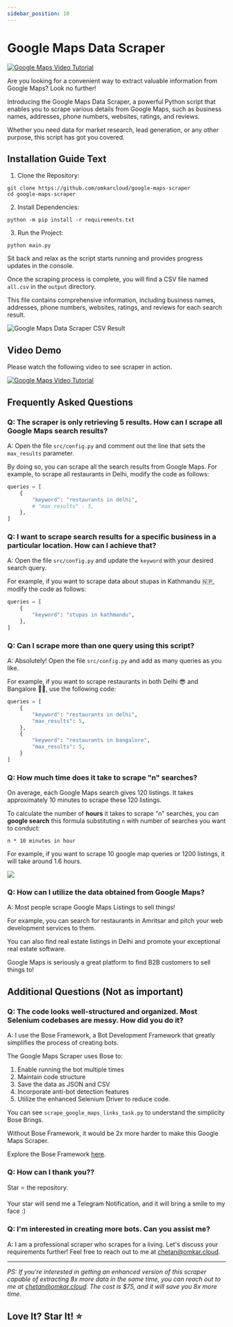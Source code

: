 ```yaml
---
sidebar_position: 10
---
```


# Google Maps Data Scraper

[![Google Maps Video Tutorial](https://raw.githubusercontent.com/omkarcloud/google-maps-scraper/master/screenshots/video.png)](https://www.youtube.com/watch?v=zOlvYakogSU)

Are you looking for a convenient way to extract valuable information from Google Maps? Look no further! 

Introducing the Google Maps Data Scraper, a powerful Python script that enables you to scrape various details from Google Maps, such as business names, addresses, phone numbers, websites, ratings, and reviews. 

Whether you need data for market research, lead generation, or any other purpose, this script has got you covered. 

## Installation Guide Text

1. Clone the Repository:
```shell
git clone https://github.com/omkarcloud/google-maps-scraper
cd google-maps-scraper
```
2. Install Dependencies:
```shell
python -m pip install -r requirements.txt
```
3. Run the Project:
```shell
python main.py
```

Sit back and relax as the script starts running and provides progress updates in the console. 

Once the scraping process is complete, you will find a CSV file named `all.csv` in the `output` directory. 

This file contains comprehensive information, including business names, addresses, phone numbers, websites, ratings, and reviews for each search result.

![Google Maps Data Scraper CSV Result](https://www.omkar.cloud/bose/assets/images/gmap_result-1cb8f15de2fdf7c01f246d81f97aef7c.png)


## Video Demo 

Please watch the following video to see scraper in action.

[![Google Maps Video Tutorial](https://raw.githubusercontent.com/omkarcloud/google-maps-scraper/master/screenshots/video.png)](https://www.youtube.com/watch?v=zOlvYakogSU)

## Frequently Asked Questions

### Q: The scraper is only retrieving 5 results. How can I scrape all Google Maps search results?
A: Open the file `src/config.py` and comment out the line that sets the `max_results` parameter. 

By doing so, you can scrape all the search results from Google Maps. For example, to scrape all restaurants in Delhi, modify the code as follows:
```python
queries = [
    {
        "keyword": "restaurants in delhi",
        # "max_results" : 5,
    },
]
```

### Q: I want to scrape search results for a specific business in a particular location. How can I achieve that?
A: Open the file `src/config.py` and update the `keyword` with your desired search query. 

For example, if you want to scrape data about stupas in Kathmandu 🇳🇵, modify the code as follows:
```python
queries = [
    {
        "keyword": "stupas in kathmandu",
    },
]
```

### Q: Can I scrape more than one query using this script?
A: Absolutely! Open the file `src/config.py` and add as many queries as you like. 

For example, if you want to scrape restaurants in both Delhi 😎 and Bangalore 👨‍💻, use the following code:
```python
queries = [
    {
        "keyword": "restaurants in delhi",
        "max_results": 5,
    },
    {
        "keyword": "restaurants in bangalore",
        "max_results": 5,
    }
]
```
### Q: How much time does it take to scrape "n" searches?

On average, each Google Maps search gives 120 listings. It takes approximately 10 minutes to scrape these 120 listings.

To calculate the number of **hours** it takes to scrape "n" searches, you can **google search** this formula substituting `n` with number of searches you want to conduct:

`n * 10 minutes in hour`

For example, if you want to scrape 10 google map queries or 1200 listings, it will take around 1.6 hours.

![](https://raw.githubusercontent.com/omkarcloud/google-maps-scraper/master/screenshots/search-time.png)

### Q: How can I utilize the data obtained from Google Maps?
A: Most people scrape Google Maps Listings to sell things!

For example, you can search for restaurants in Amritsar and pitch your web development services to them.

You can also find real estate listings in Delhi and promote your exceptional real estate software.

Google Maps is seriously a great platform to find B2B customers to sell things to!


## Additional Questions (Not as important)

### Q: The code looks well-structured and organized. Most Selenium codebases are messy. How did you do it?

A: I use the Bose Framework, a Bot Development Framework that greatly simplifies the process of creating bots.

The Google Maps Scraper uses Bose to:

1. Enable running the bot multiple times
2. Maintain code structure
3. Save the data as JSON and CSV
4. Incorporate anti-bot detection features
5. Utilize the enhanced Selenium Driver to reduce code.

You can see `scrape_google_maps_links_task.py` to understand the simplicity Bose Brings.

Without Bose Framework, it would be 2x more harder to make this Google Maps Scraper.

Explore the Bose Framework [here](https://www.omkar.cloud/bose/).

<!-- 
### Q: How can I express my gratitude?
A: If this bot has saved you valuable development time and you are financially able, consider [sponsoring me](https://github.com/sponsors/omkarcloud). Your support is greatly appreciated.
-->

### Q: How can I thank you??

Star ⭐ the repository.

Your star will send me a Telegram Notification, and it will bring a smile to my face :)

### Q: I'm interested in creating more bots. Can you assist me?
A: I am a professional scraper who scrapes for a living. Let's discuss your requirements further! Feel free to reach out to me at chetan@omkar.cloud.

---

*PS: If you're interested in getting an enhanced version of this scraper capable of extracting 8x more data in the same time, you can reach out to me at chetan@omkar.cloud. The cost is $75, and it will save you 8x more time.*

## Love It? Star It! ⭐